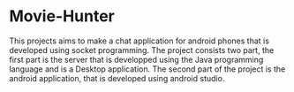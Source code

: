 # Movie-Hunter
This projects aims to make a chat application for android phones that is developed using socket programming. The project consists two part, the first part is the server that is developped using the Java programming language and is a Desktop application. The second part of the project is the android application, that is developed using android studio.  
